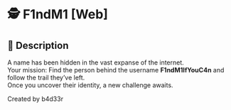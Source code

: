 # 🕵️ F1ndM1 [Web]

## 📖 Description  
A name has been hidden in the vast expanse of the internet.  
Your mission: Find the person behind the username **F1ndM1IfYouC4n** and follow the trail they’ve left.  
Once you uncover their identity, a new challenge awaits.

Created by b4d33r
